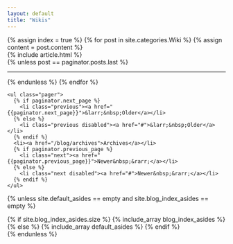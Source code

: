```yaml
---
layout: default
title: "Wikis"
---
```


<div class="row">
  <div class="page-content {% unless site.default_asides == empty and site.blog_index_asides == empty %}col-md-9{% else %}col-md-12{% endunless %}">
    <div class="blog-index">
      {% assign index = true %}
      {% for post in site.categories.Wiki %}
      {% assign content = post.content %}
        <article>
          {% include article.html %}
        </article>
        {% unless post == paginator.posts.last %}
        <hr>
        {% endunless %}
        {% endfor %}
    </div>
  
    <ul class="pager">
      {% if paginator.next_page %}
        <li class="previous"><a href="{{paginator.next_page}}">&larr;&nbsp;Older</a></li>
      {% else %}
        <li class="previous disabled"><a href="#">&larr;&nbsp;Older</a></li>
      {% endif %}
      <li><a href="/blog/archives">Archives</a></li>
      {% if paginator.previous_page %}
        <li class="next"><a href="{{paginator.previous_page}}">Newer&nbsp;&rarr;</a></li>
      {% else %}
        <li class="next disabled"><a href="#">Newer&nbsp;&rarr;</a></li>
      {% endif %}
    </ul>
  </div>
  
  {% unless site.default_asides == empty and site.blog_index_asides == empty %}
    <aside class="sidebar col-md-3">
      {% if site.blog_index_asides.size %}
        {% include_array blog_index_asides %}
      {% else %}
        {% include_array default_asides %}
      {% endif %}
    </aside>
  {% endunless %}
</div>